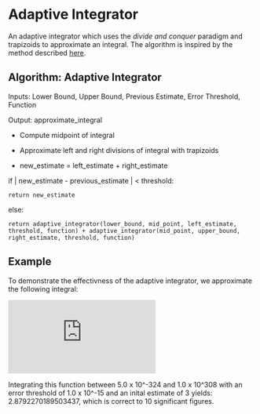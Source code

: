 # Adaptive Integrator

An adaptive integrator which uses the *divide and conquer* paradigm and trapizoids to approximate an integral. The algorithm is inspired by the method described [here](https://en.wikipedia.org/wiki/Adaptive_quadrature).

## Algorithm: Adaptive Integrator
Inputs: Lower Bound, Upper Bound, Previous Estimate, Error Threshold, Function

Output: approximate_integral

* Compute midpoint of integral

* Approximate left and right divisions of integral with trapizoids
    
* new_estimate = left_estimate + right_estimate
    
if | new_estimate - previous_estimate | < threshold:

    return new_estimate

else:

    return adaptive_integrator(lower_bound, mid_point, left_estimate, threshold, function) + adaptive_integrator(mid_point, upper_bound, right_estimate, threshold, function)
    
  ## Example
  
  To demonstrate the effectivness of the adaptive integrator, we approximate the following integral: 
  
  ![integral](https://latex.codecogs.com/gif.latex?%5Cint_0%5E%5Cinfty%20%5Cfrac%7B1%7D%7B%28x&plus;2%29x%5E%7B%5Cfrac%7B1%7D%7B3%7D%7D%7D%20%3D%20%5Cfrac%7B2%5E%7B%5Cfrac%7B2%7D%7B3%7D%7D%5Cpi%7D%7B%5Csqrt%7B3%7D%7D%20%5Capprox%202.87922701884465)
  
 Integrating this function between 5.0 x 10^-324 and 1.0 x 10^308 with an error threshold of 1.0 x 10^-15 and an inital estimate of 3 yields: 2.8792270189503437, which is correct to 10 significant figures.

